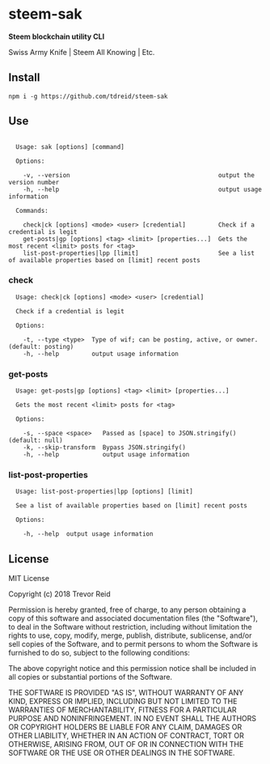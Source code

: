 # steem-sak
__Steem blockchain utility CLI__

Swiss Army Knife | Steem All Knowing | Etc.

## Install

```
npm i -g https://github.com/tdreid/steem-sak

```

## Use

```

  Usage: sak [options] [command]

  Options:

    -v, --version                                         output the version number
    -h, --help                                            output usage information

  Commands:

    check|ck [options] <mode> <user> [credential]         Check if a credential is legit
    get-posts|gp [options] <tag> <limit> [properties...]  Gets the most recent <limit> posts for <tag>
    list-post-properties|lpp [limit]                      See a list of available properties based on [limit] recent posts
```    
    
### check

```
  Usage: check|ck [options] <mode> <user> [credential]

  Check if a credential is legit

  Options:

    -t, --type <type>  Type of wif; can be posting, active, or owner. (default: posting)
    -h, --help         output usage information
```

### get-posts    

```
  Usage: get-posts|gp [options] <tag> <limit> [properties...]

  Gets the most recent <limit> posts for <tag>

  Options:

    -s, --space <space>   Passed as [space] to JSON.stringify() (default: null)
    -k, --skip-transform  Bypass JSON.stringify()
    -h, --help            output usage information
```

### list-post-properties

```
  Usage: list-post-properties|lpp [options] [limit]

  See a list of available properties based on [limit] recent posts

  Options:

    -h, --help  output usage information
```

## License

MIT License

Copyright (c) 2018 Trevor Reid

Permission is hereby granted, free of charge, to any person obtaining a copy
of this software and associated documentation files (the "Software"), to deal
in the Software without restriction, including without limitation the rights
to use, copy, modify, merge, publish, distribute, sublicense, and/or sell
copies of the Software, and to permit persons to whom the Software is
furnished to do so, subject to the following conditions:

The above copyright notice and this permission notice shall be included in all
copies or substantial portions of the Software.

THE SOFTWARE IS PROVIDED "AS IS", WITHOUT WARRANTY OF ANY KIND, EXPRESS OR
IMPLIED, INCLUDING BUT NOT LIMITED TO THE WARRANTIES OF MERCHANTABILITY,
FITNESS FOR A PARTICULAR PURPOSE AND NONINFRINGEMENT. IN NO EVENT SHALL THE
AUTHORS OR COPYRIGHT HOLDERS BE LIABLE FOR ANY CLAIM, DAMAGES OR OTHER
LIABILITY, WHETHER IN AN ACTION OF CONTRACT, TORT OR OTHERWISE, ARISING FROM,
OUT OF OR IN CONNECTION WITH THE SOFTWARE OR THE USE OR OTHER DEALINGS IN THE
SOFTWARE.
